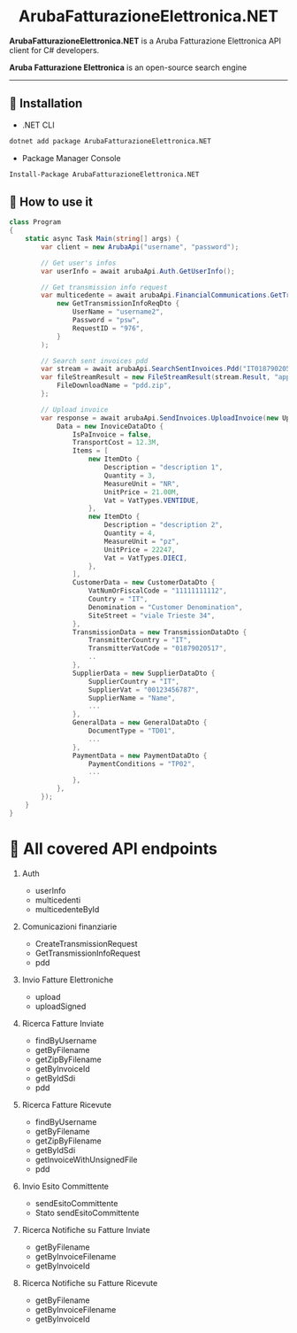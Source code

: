 <h1 align="center">ArubaFatturazioneElettronica.NET</h1>

**ArubaFatturazioneElettronica.NET** is a Aruba Fatturazione Elettronica API client for C# developers.

**Aruba Fatturazione Elettronica** is an open-source search engine

<hr>

## 🔧 Installation

- .NET CLI

```bash
dotnet add package ArubaFatturazioneElettronica.NET
```

- Package Manager Console

```bash
Install-Package ArubaFatturazioneElettronica.NET
```

## 🚀 How to use it
```c#
class Program
{
    static async Task Main(string[] args) {
        var client = new ArubaApi("username", "password");

        // Get user's infos
        var userInfo = await arubaApi.Auth.GetUserInfo();

        // Get transmission info request
        var multicedente = await arubaApi.FinancialCommunications.GetTransmissionInfoRequest(
            new GetTransmissionInfoReqDto {
                UserName = "username2",
                Password = "psw",
                RequestID = "976",
            }
        );

        // Search sent invoices pdd
        var stream = await arubaApi.SearchSentInvoices.Pdd("IT01879020517A2024_aaa2m.xml.p7m", null);
        var fileStreamResult = new FileStreamResult(stream.Result, "application/zip") {
            FileDownloadName = "pdd.zip",
        };

        // Upload invoice
        var response = await arubaApi.SendInvoices.UploadInvoice(new UploadInvoiceReqDto {
            Data = new InoviceDataDto {
                IsPaInvoice = false,
                TransportCost = 12.3M,
                Items = [
                    new ItemDto {
                        Description = "description 1",
                        Quantity = 3,
                        MeasureUnit = "NR",
                        UnitPrice = 21.00M,
                        Vat = VatTypes.VENTIDUE,
                    },
                    new ItemDto {
                        Description = "description 2",
                        Quantity = 4,
                        MeasureUnit = "pz",
                        UnitPrice = 22247,
                        Vat = VatTypes.DIECI,
                    },
                ],
                CustomerData = new CustomerDataDto {
                    VatNumOrFiscalCode = "11111111112",
                    Country = "IT",
                    Denomination = "Customer Denomination",
                    SiteStreet = "viale Trieste 34",
                },
                TransmissionData = new TransmissionDataDto {
                    TransmitterCountry = "IT",
                    TransmitterVatCode = "01879020517",
                    ..
                },
                SupplierData = new SupplierDataDto {
                    SupplierCountry = "IT",
                    SupplierVat = "00123456787",
                    SupplierName = "Name",
                    ...
                },
                GeneralData = new GeneralDataDto {
                    DocumentType = "TD01",
                    ...
                },
                PaymentData = new PaymentDataDto {
                    PaymentConditions = "TP02",
                    ...
                },
            },
        });
    }  
}
```

# 🧰 All covered API endpoints

1. Auth
    - userInfo
    - multicedenti
    - multicedenteById

2. Comunicazioni finanziarie
    - CreateTransmissionRequest
    - GetTransmissionInfoRequest
    - pdd

3. Invio Fatture Elettroniche
    - upload
    - uploadSigned

4. Ricerca Fatture Inviate
    - findByUsername
    - getByFilename
    - getZipByFilename
    - getByInvoiceId
    - getByIdSdi
    - pdd

5. Ricerca Fatture Ricevute
    - findByUsername
    - getByFilename
    - getZipByFilename
    - getByIdSdi
    - getInvoiceWithUnsignedFile
    - pdd

6. Invio Esito Committente
    - sendEsitoCommittente
    - Stato sendEsitoCommittente

7. Ricerca Notifiche su Fatture Inviate
    - getByFilename
    - getByInvoiceFilename
    - getByInvoiceId

8. Ricerca Notifiche su Fatture Ricevute
    - getByFilename
    - getByInvoiceFilename
    - getByInvoiceId